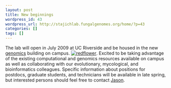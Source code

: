 ```yaml
---
layout: post
title: New beginnings
wordpress_id: 43
wordpress_url: http://stajichlab.fungalgenomes.org/home/?p=43
categories: []
tags: []
---
```

The lab will open in July 2009 at UC Riverside and be housed in the new [genomics](http://genomics.ucr.edu) building on campus. [![redflower](/images/uploads/2009/02/3242806294_335e89c67d-150x150.jpg "redflower")](http://flickr.com/photos/stajich/3242806294/). Excited to be taking advantage of the existing computational and genomics resources available on campus as well as collaborating with our evolutionary, mycological, and bioinformatics colleagues. Specific information about positions for postdocs, graduate students, and technicians will be available in late spring, but interested persons should feel free to contact [Jason](/home/people/jason-stajich/).
